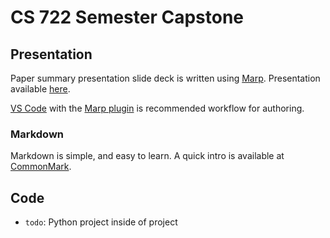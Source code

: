 # CS 722 Semester Capstone

## Presentation
Paper summary presentation slide deck is written using [Marp](https://marp.app).
Presentation available [here](presentation/README.md).

[VS Code](https://code.visualstudio.com) with the [Marp plugin](https://marketplace.visualstudio.com/items?itemName=marp-team.marp-vscode)
is recommended workflow for authoring.

### Markdown
Markdown is simple, and easy to learn. A quick intro is available at [CommonMark](https://commonmark.org).

## Code
* `todo`: Python project inside of project 
